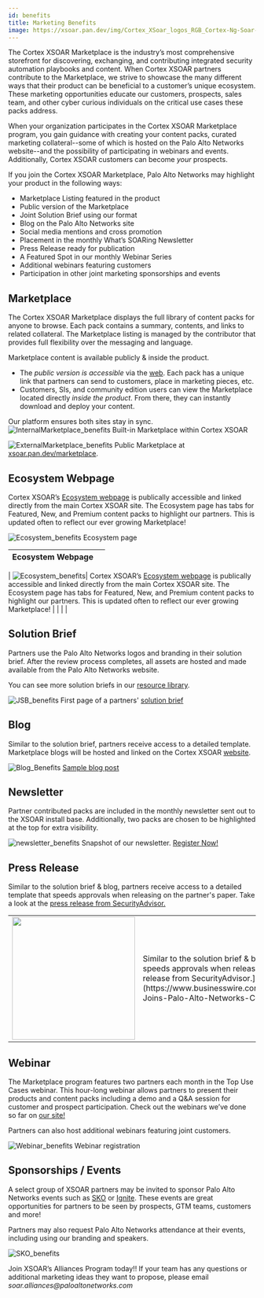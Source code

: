 ```yaml
---
id: benefits
title: Marketing Benefits
image: https://xsoar.pan.dev/img/Cortex_XSoar_logos_RGB_Cortex-Ng-Soar-Horizontal_250_white.png
---
```


The Cortex XSOAR Marketplace is the industry’s most comprehensive storefront for discovering, exchanging, and contributing integrated security automation playbooks and content. When Cortex XSOAR partners contribute to the Marketplace, we strive to showcase the many different ways that their product can be beneficial to a customer’s unique ecosystem. These marketing opportunities educate our customers, prospects, sales team, and other cyber curious individuals on the critical use cases these packs address.

When your organization participates in the Cortex XSOAR Marketplace program, you gain guidance with creating your content packs, curated marketing collateral--some of which is hosted on the Palo Alto Networks website--and the possibility of participating in webinars and events. Additionally, Cortex XSOAR customers can become *your* prospects. 

If you join the Cortex XSOAR Marketplace, Palo Alto Networks may highlight your product in the following ways: 
* Marketplace Listing featured in the product 
* Public version of the Marketplace 
* Joint Solution Brief using our format  
* Blog on the Palo Alto Networks site
* Social media mentions and cross promotion
* Placement in the monthly What’s SOARing Newsletter 
* Press Release ready for publication
* A Featured Spot in our monthly Webinar Series
* Additional webinars featuring customers 
* Participation in other joint marketing sponsorships and events

## Marketplace
The Cortex XSOAR Marketplace displays the full library of content packs for anyone to browse. Each pack contains a summary, contents, and links to related collateral. The Marketplace listing is managed by the contributor that provides full flexibility over the messaging and language. 

Marketplace content is available publicly & inside the product. 
* The _public version is accessible_ via the [web](https://xsoar.pan.dev/marketplace). Each pack has a unique link that partners can send to customers, place in marketing pieces, etc. 
* Customers, SIs, and community edition users can view the Marketplace located directly _inside the product_. From there, they can instantly download and deploy your content.

Our platform ensures both sites stay in sync. 
![InternalMarketplace_benefits](../doc_imgs/partners/InternalMarketplace_benefits.png)
Built-in Marketplace within Cortex XSOAR

![ExternalMarketplace_benefits](../doc_imgs/partners/ExternalMarketplace_benefits.png)
Public Marketplace at [xsoar.pan.dev/marketplace](xsoar.pan.dev/marketplace).

## Ecosystem Webpage
Cortex XSOAR’s [Ecosystem webpage](https://www.paloaltonetworks.com/cortex/xsoar-ecosystem) is publically accessible and linked directly from the main Cortex XSOAR site. The Ecosystem page has tabs for Featured, New, and Premium content packs to highlight our partners. This is updated often to reflect our ever growing Marketplace! 

![Ecosystem_benefits](../doc_imgs/partners/Ecosystem_benefits.png)
Ecosystem page


| Ecosystem Webpage | |
| ----------- | ----------- |
|
![Ecosystem_benefits](../doc_imgs/partners/Ecosystem_benefits.png)| Cortex XSOAR’s [Ecosystem webpage](https://www.paloaltonetworks.com/cortex/xsoar-ecosystem) is publically accessible and linked directly from the main Cortex XSOAR site. The Ecosystem page has tabs for Featured, New, and Premium content packs to highlight our partners. This is updated often to reflect our ever growing Marketplace! |
|   |    |

## Solution Brief
Partners use the Palo Alto Networks logos and branding in their solution brief. After the review process completes, all assets are hosted and made available from the Palo Alto Networks website. 

You can see more solution briefs in our [resource library](https://www.paloaltonetworks.com/resources.html?q=*%3A*&_charset_=UTF-8&fq=PRODUCTS0_DFACET%3Apan%253Aresource-center%252Fproducts0%252Fdemisto&fq=RC_TYPE_DFACET%3Apan%253Aresource-center%252Frc-type%252Fdatasheet).

![JSB_benefits](../doc_imgs/partners/JSB_benefits.png)
First page of a partners' [solution brief](https://www.paloaltonetworks.com/content/dam/pan/en_US/assets/pdf/xsoar-integrations/safebreach-solution-brief.pdf)

## Blog
Similar to the solution brief, partners receive access to a detailed template. Marketplace blogs will be hosted and linked on the Cortex XSOAR [website](https://www.paloaltonetworks.com/blog/security-operations/).

![Blog_Benefits](../doc_imgs/partners/Blog_Benefits.png)
[Sample blog post](https://www.paloaltonetworks.com/blog/security-operations/siem-splunk-qradar-xsoar/)

## Newsletter 
Partner contributed packs are included in the monthly newsletter sent out to the XSOAR install base. Additionally, two packs are chosen to be highlighted at the top for extra visibility. 

![newsletter_benefits](../doc_imgs/partners/Newsletter_benefits.png)
Snapshot of our newsletter. [Register Now!](https://start.paloaltonetworks.com/cortex-xsoar-whats-soaring-newsletter.html)

## Press Release
Similar to the solution brief & blog, partners receive access to a detailed template that speeds approvals when releasing on the partner's paper. Take a look at the [press release from SecurityAdvisor.](https://www.businesswire.com/news/home/20210426005118/en/SecurityAdvisor-Joins-Palo-Alto-Networks-Cortex-XSOAR-Marketplace)

<table>
<tr>
<td><img src="../doc_imgs/partners/PressRelease_benefits.png" width="250px;"/><img/></td>
<td>Similar to the solution brief & blog, partners receive access to a detailed template that speeds approvals when releasing on the partner's paper. Take a look at the [press release from SecurityAdvisor.](https://www.businesswire.com/news/home/20210426005118/en/SecurityAdvisor-Joins-Palo-Alto-Networks-Cortex-XSOAR-Marketplace)</td>
</tr>
</table>


## Webinar
The Marketplace program features two partners each month in the Top Use Cases webinar. This hour-long webinar allows partners to present their products and content packs including a demo and a Q&A session for customer and prospect participation. Check out the webinars we’ve done so far on [our site!](https://register.paloaltonetworks.com/cortexxsoartopusecaseswebinarseries)

 Partners can also host additional webinars featuring joint customers. 

![Webinar_benefits](../doc_imgs/partners/Webinar_benefits_copy.png)
Webinar registration 

## Sponsorships / Events
A select group of XSOAR partners may be invited to sponsor Palo Alto Networks events such as [SKO](https://www.panwsko.com/) or [Ignite](https://www.ignite.paloaltonetworks.com/). These events are great opportunities for partners to be seen by prospects, GTM teams, customers and more!

Partners may also request  Palo Alto Networks attendance at  their events, including using our  branding and speakers. 

![SKO_benefits](../doc_imgs/partners/SKO_benefits.png)

Join XSOAR’s Alliances Program today!! If your team has any questions or additional marketing ideas they want to propose, please email _soar.alliances@paloaltonetworks.com_
